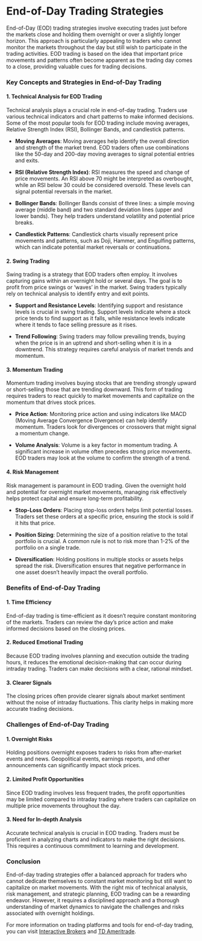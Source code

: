 # End-of-Day Trading Strategies

End-of-Day (EOD) trading strategies involve executing trades just before the markets close and holding them overnight or over a slightly longer horizon. This approach is particularly appealing to traders who cannot monitor the markets throughout the day but still wish to participate in the trading activities. EOD trading is based on the idea that important price movements and patterns often become apparent as the trading day comes to a close, providing valuable cues for trading decisions.

### Key Concepts and Strategies in End-of-Day Trading

#### 1. **Technical Analysis for EOD Trading**
Technical analysis plays a crucial role in end-of-day trading. Traders use various technical indicators and chart patterns to make informed decisions. Some of the most popular tools for EOD trading include moving averages, Relative Strength Index (RSI), Bollinger Bands, and candlestick patterns.

- **Moving Averages**: Moving averages help identify the overall direction and strength of the market trend. EOD traders often use combinations like the 50-day and 200-day moving averages to signal potential entries and exits.
  
- **RSI (Relative Strength Index)**: RSI measures the speed and change of price movements. An RSI above 70 might be interpreted as overbought, while an RSI below 30 could be considered oversold. These levels can signal potential reversals in the market.
  
- **Bollinger Bands**: Bollinger Bands consist of three lines: a simple moving average (middle band) and two standard deviation lines (upper and lower bands). They help traders understand volatility and potential price breaks.
  
- **Candlestick Patterns**: Candlestick charts visually represent price movements and patterns, such as Doji, Hammer, and Engulfing patterns, which can indicate potential market reversals or continuations.

#### 2. **Swing Trading**
Swing trading is a strategy that EOD traders often employ. It involves capturing gains within an overnight hold or several days. The goal is to profit from price swings or ‘waves’ in the market. Swing traders typically rely on technical analysis to identify entry and exit points.

- **Support and Resistance Levels**: Identifying support and resistance levels is crucial in swing trading. Support levels indicate where a stock price tends to find support as it falls, while resistance levels indicate where it tends to face selling pressure as it rises.
  
- **Trend Following**: Swing traders may follow prevailing trends, buying when the price is in an uptrend and short-selling when it is in a downtrend. This strategy requires careful analysis of market trends and momentum.

#### 3. **Momentum Trading**
Momentum trading involves buying stocks that are trending strongly upward or short-selling those that are trending downward. This form of trading requires traders to react quickly to market movements and capitalize on the momentum that drives stock prices.

- **Price Action**: Monitoring price action and using indicators like MACD (Moving Average Convergence Divergence) can help identify momentum. Traders look for divergences or crossovers that might signal a momentum change.
  
- **Volume Analysis**: Volume is a key factor in momentum trading. A significant increase in volume often precedes strong price movements. EOD traders may look at the volume to confirm the strength of a trend.

#### 4. **Risk Management**
Risk management is paramount in EOD trading. Given the overnight hold and potential for overnight market movements, managing risk effectively helps protect capital and ensure long-term profitability.

- **Stop-Loss Orders**: Placing stop-loss orders helps limit potential losses. Traders set these orders at a specific price, ensuring the stock is sold if it hits that price.
  
- **Position Sizing**: Determining the size of a position relative to the total portfolio is crucial. A common rule is not to risk more than 1-2% of the portfolio on a single trade.
  
- **Diversification**: Holding positions in multiple stocks or assets helps spread the risk. Diversification ensures that negative performance in one asset doesn’t heavily impact the overall portfolio.

### Benefits of End-of-Day Trading

#### 1. **Time Efficiency**
End-of-day trading is time-efficient as it doesn’t require constant monitoring of the markets. Traders can review the day’s price action and make informed decisions based on the closing prices.

#### 2. **Reduced Emotional Trading**
Because EOD trading involves planning and execution outside the trading hours, it reduces the emotional decision-making that can occur during intraday trading. Traders can make decisions with a clear, rational mindset.

#### 3. **Clearer Signals**
The closing prices often provide clearer signals about market sentiment without the noise of intraday fluctuations. This clarity helps in making more accurate trading decisions.

### Challenges of End-of-Day Trading

#### 1. **Overnight Risks**
Holding positions overnight exposes traders to risks from after-market events and news. Geopolitical events, earnings reports, and other announcements can significantly impact stock prices.

#### 2. **Limited Profit Opportunities**
Since EOD trading involves less frequent trades, the profit opportunities may be limited compared to intraday trading where traders can capitalize on multiple price movements throughout the day.

#### 3. **Need for In-depth Analysis**
Accurate technical analysis is crucial in EOD trading. Traders must be proficient in analyzing charts and indicators to make the right decisions. This requires a continuous commitment to learning and development.

### Conclusion
End-of-day trading strategies offer a balanced approach for traders who cannot dedicate themselves to constant market monitoring but still want to capitalize on market movements. With the right mix of technical analysis, risk management, and strategic planning, EOD trading can be a rewarding endeavor. However, it requires a disciplined approach and a thorough understanding of market dynamics to navigate the challenges and risks associated with overnight holdings.

For more information on trading platforms and tools for end-of-day trading, you can visit [Interactive Brokers](https://www.interactivebrokers.com/en/home.php) and [TD Ameritrade](https://www.tdameritrade.com/).
